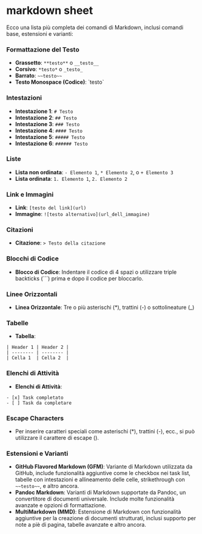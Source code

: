 # markdown sheet

Ecco una lista più completa dei comandi di Markdown, inclusi comandi base, estensioni e varianti:

### Formattazione del Testo

- **Grassetto**: `**testo**` o `__testo__`
- **Corsivo**: `*testo*` o `_testo_`
- **Barrato**: `~~testo~~`
- **Testo Monospace (Codice)**: \`testo\`

### Intestazioni

- **Intestazione 1**: `# Testo`
- **Intestazione 2**: `## Testo`
- **Intestazione 3**: `### Testo`
- **Intestazione 4**: `#### Testo`
- **Intestazione 5**: `##### Testo`
- **Intestazione 6**: `###### Testo`

### Liste

- **Lista non ordinata**: `- Elemento 1`, `* Elemento 2`, o `+ Elemento 3`
- **Lista ordinata**: `1. Elemento 1`, `2. Elemento 2`

### Link e Immagini

- **Link**: `[testo del link](url)`
- **Immagine**: `![testo alternativo](url_dell_immagine)`

### Citazioni

- **Citazione**: `> Testo della citazione`

### Blocchi di Codice

- **Blocco di Codice**: Indentare il codice di 4 spazi o utilizzare triple backticks (\`\`\`) prima e dopo il codice per bloccarlo.

### Linee Orizzontali

- **Linea Orizzontale**: Tre o più asterischi (\*), trattini (\-) o sottolineature (\_)

### Tabelle

- **Tabella**:

```
| Header 1 | Header 2 |
| -------- | -------- |
| Cella 1  | Cella 2  |
```

### Elenchi di Attività

- **Elenchi di Attività**:

```
- [x] Task completato
- [ ] Task da completare
```

### Escape Characters

- Per inserire caratteri speciali come asterischi (\*), trattini (\-), ecc., si può utilizzare il carattere di escape (\).

### Estensioni e Varianti

- **GitHub Flavored Markdown (GFM)**: Variante di Markdown utilizzata da GitHub, include funzionalità aggiuntive come le checkbox nei task list, tabelle con intestazioni e allineamento delle celle, strikethrough con `~~testo~~`, e altro ancora.
- **Pandoc Markdown**: Varianti di Markdown supportate da Pandoc, un convertitore di documenti universale. Include molte funzionalità avanzate e opzioni di formattazione.
- **MultiMarkdown (MMD)**: Estensione di Markdown con funzionalità aggiuntive per la creazione di documenti strutturati, inclusi supporto per note a piè di pagina, tabelle avanzate e altro ancora.
